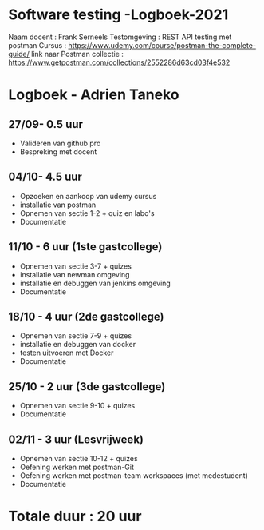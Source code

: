 # Software testing -Logboek-2021
Naam docent : Frank Serneels
Testomgeving : REST API testing met postman
Cursus : https://www.udemy.com/course/postman-the-complete-guide/
link naar Postman collectie : https://www.getpostman.com/collections/2552286d63cd03f4e532

# Logboek - Adrien Taneko

## 27/09- 0.5 uur
* Valideren van github pro
* Bespreking met docent

## 04/10- 4.5 uur

* Opzoeken en aankoop van udemy cursus
* installatie van postman
* Opnemen van sectie 1-2 + quiz en labo's
* Documentatie

## 11/10 - 6 uur (1ste gastcollege)
* Opnemen van sectie 3-7 + quizes
* installatie van newman omgeving
* installatie en debuggen van jenkins omgeving
* Documentatie

## 18/10 - 4 uur (2de gastcollege)
* Opnemen van sectie 7-9 + quizes
* installatie en debuggen van docker
* testen uitvoeren met Docker
* Documentatie

## 25/10 - 2 uur (3de gastcollege)
* Opnemen van sectie 9-10 + quizes
* Documentatie

## 02/11 - 3 uur (Lesvrijweek)
* Opnemen van sectie 10-12 + quizes
* Oefening werken met postman-Git
* Oefening werken met postman-team workspaces (met medestudent)
* Documentatie

# Totale duur : 20 uur
